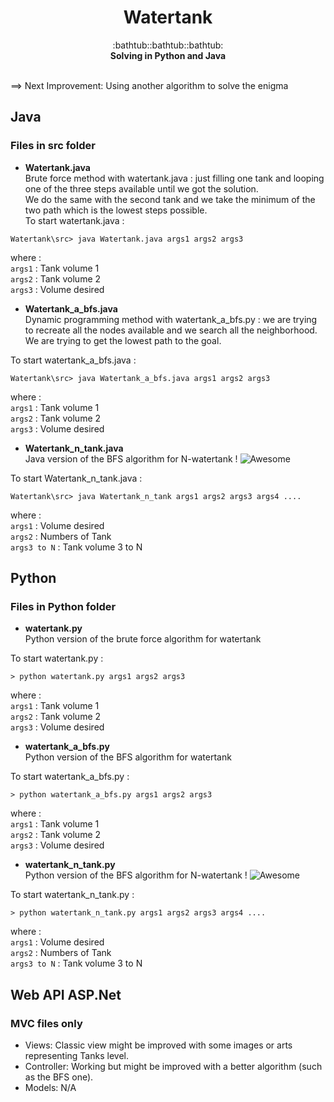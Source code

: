 <h1 align="center">Watertank</h1>

<div align="center">
  :bathtub::bathtub::bathtub:
</div>
<div align="center">
  <strong>Solving in Python and Java</strong>
</div>
<br />

==> Next Improvement: Using another algorithm to solve the enigma

## Java 
###  Files in src folder   
- __Watertank.java__ \
Brute force method with watertank.java : just filling one tank and looping one of the three steps available until we got the solution.\
We do the same with the second tank and we take the minimum of the two path which is the lowest steps possible.\
To start watertank.java :
```
Watertank\src> java Watertank.java args1 args2 args3
```
where :\
`args1` : Tank volume 1 \
`args2` : Tank volume 2\
`args3` : Volume desired

- __Watertank_a_bfs.java__ \
Dynamic programming method with watertank_a_bfs.py : we are trying to recreate all the nodes available and we search all the neighborhood.\
We are trying to get the lowest path to the goal.

To start watertank_a_bfs.java :
```
Watertank\src> java Watertank_a_bfs.java args1 args2 args3
```
where :\
`args1` : Tank volume 1 \
`args2` : Tank volume 2\
`args3` : Volume desired

- __Watertank_n_tank.java__ \
Java version of the BFS algorithm for N-watertank !
![Awesome](https://cdn.rawgit.com/sindresorhus/awesome/d7305f38d29fed78fa85652e3a63e154dd8e8829/media/badge.svg) 

To start Watertank_n_tank.java :
```
Watertank\src> java Watertank_n_tank args1 args2 args3 args4 ....
```
where :\
`args1` : Volume desired \
`args2` : Numbers of Tank \
`args3 to N` : Tank volume 3 to N 

## Python
###  Files in Python folder   
- __watertank.py__ \
Python version of the brute force algorithm for watertank

To start watertank.py :
```
> python watertank.py args1 args2 args3
```
where :\
`args1` : Tank volume 1 \
`args2` : Tank volume 2\
`args3` : Volume desired


- __watertank_a_bfs.py__ \
Python version of the BFS algorithm for watertank

To start watertank_a_bfs.py :
```
> python watertank_a_bfs.py args1 args2 args3
```
where :\
`args1` : Tank volume 1 \
`args2` : Tank volume 2\
`args3` : Volume desired

- __watertank_n_tank.py__ \
Python version of the BFS algorithm for N-watertank !
![Awesome](https://cdn.rawgit.com/sindresorhus/awesome/d7305f38d29fed78fa85652e3a63e154dd8e8829/media/badge.svg) 

To start watertank_n_tank.py :
```
> python watertank_n_tank.py args1 args2 args3 args4 ....
```
where :\
`args1` : Volume desired \
`args2` : Numbers of Tank \
`args3 to N` : Tank volume 3 to N 

## Web API ASP.Net
###  MVC files only
- Views:  Classic view might be improved with some images or arts representing Tanks level.
- Controller: Working but might be improved with a better algorithm (such as the BFS one). 
- Models: N/A 

